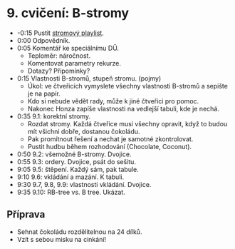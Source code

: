 # 9. cvičení: B-stromy

* -0:15 Pustit [stromový playlist](https://www.youtube.com/playlist?list=PLzyakMCe0b2KqFBP4iqtrFFv6E1z5DB6w).
* 0:00 Odpovědník.
* 0:05 Komentář ke speciálnímu DǓ.
   - Teploměr: náročnost.
   - Komentovat parametry rekurze.
   - Dotazy? Připomínky?
* 0:15 Vlastnosti B-stromů, stupeň stromu. (pojmy)
   - Úkol: ve čtveřicích vymyslete všechny vlastnosti B-stromů a sepište je
     na papír.
   - Kdo si nebude vědět rady, může k jiné čtveřici pro pomoc.
   - Nakonec Honza zapíše vlastnosti na vedlejší tabuli, kde je nechá.
* 0:35 9.1: korektní stromy.
   - Rozdat stromy. Každá čtveřice musí všechny opravit, když to budou mít
     všichni dobře, dostanou čokoládu.
   - Pak promítnout řešení a nechat je samotné zkontrolovat.
   - Pustit hudbu během rozhodování (Chocolate, Coconut).
* 0:50 9.2: všemožné B-stromy. Dvojice.
* 0:55 9.3: ordery. Dvojice, psát do sešitu.
* 9:05 9.5: štěpení. Každý sám, pak tabule.
* 9:10 9.6: vkládání a mazání. K tabuli.
* 9:30 9.7, 9.8, 9.9: vlastnosti vkládání. Dvojice.
* 9:35 9.10: RB-tree vs. B tree. Ukázat.

## Příprava

* Sehnat čokoládu rozdělitelnou na 24 dílků.
* Vzít s sebou misku na cinkání!
